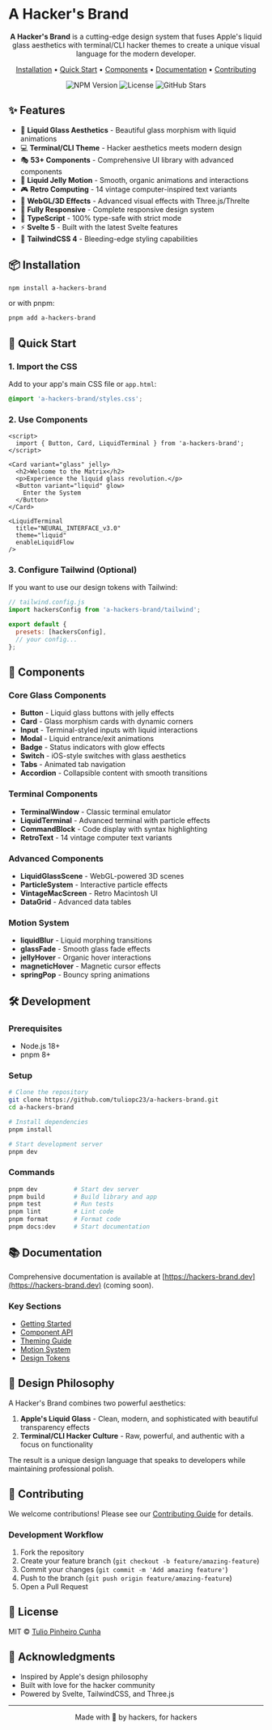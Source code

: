 # A Hacker's Brand

<div align="center">
  <p align="center">
    <strong>A Hacker's Brand</strong> is a cutting-edge design system that fuses Apple's liquid glass aesthetics with terminal/CLI hacker themes to create a unique visual language for the modern developer.
  </p>
  
  <p align="center">
    <a href="#installation">Installation</a> •
    <a href="#quick-start">Quick Start</a> •
    <a href="#components">Components</a> •
    <a href="#documentation">Documentation</a> •
    <a href="#contributing">Contributing</a>
  </p>

  <p align="center">
    <img src="https://img.shields.io/npm/v/a-hackers-brand?style=flat-square" alt="NPM Version">
    <img src="https://img.shields.io/npm/l/a-hackers-brand?style=flat-square" alt="License">
    <img src="https://img.shields.io/github/stars/tuliopc23/a-hackers-brand?style=flat-square" alt="GitHub Stars">
  </p>
</div>

## ✨ Features

- 🎨 **Liquid Glass Aesthetics** - Beautiful glass morphism with liquid animations
- 💻 **Terminal/CLI Theme** - Hacker aesthetics meets modern design
- 🎭 **53+ Components** - Comprehensive UI library with advanced components
- 🌊 **Liquid Jelly Motion** - Smooth, organic animations and interactions
- 🎮 **Retro Computing** - 14 vintage computer-inspired text variants
- 🚀 **WebGL/3D Effects** - Advanced visual effects with Three.js/Threlte
- 📱 **Fully Responsive** - Complete responsive design system
- 🎯 **TypeScript** - 100% type-safe with strict mode
- ⚡ **Svelte 5** - Built with the latest Svelte features
- 🎪 **TailwindCSS 4** - Bleeding-edge styling capabilities

## 📦 Installation

```bash
npm install a-hackers-brand
```

or with pnpm:

```bash
pnpm add a-hackers-brand
```

## 🚀 Quick Start

### 1. Import the CSS

Add to your app's main CSS file or `app.html`:

```css
@import 'a-hackers-brand/styles.css';
```

### 2. Use Components

```svelte
<script>
  import { Button, Card, LiquidTerminal } from 'a-hackers-brand';
</script>

<Card variant="glass" jelly>
  <h2>Welcome to the Matrix</h2>
  <p>Experience the liquid glass revolution.</p>
  <Button variant="liquid" glow>
    Enter the System
  </Button>
</Card>

<LiquidTerminal 
  title="NEURAL_INTERFACE_v3.0"
  theme="liquid"
  enableLiquidFlow
/>
```

### 3. Configure Tailwind (Optional)

If you want to use our design tokens with Tailwind:

```js
// tailwind.config.js
import hackersConfig from 'a-hackers-brand/tailwind';

export default {
  presets: [hackersConfig],
  // your config...
};
```

## 🎨 Components

### Core Glass Components
- **Button** - Liquid glass buttons with jelly effects
- **Card** - Glass morphism cards with dynamic corners
- **Input** - Terminal-styled inputs with liquid interactions
- **Modal** - Liquid entrance/exit animations
- **Badge** - Status indicators with glow effects
- **Switch** - iOS-style switches with glass aesthetics
- **Tabs** - Animated tab navigation
- **Accordion** - Collapsible content with smooth transitions

### Terminal Components
- **TerminalWindow** - Classic terminal emulator
- **LiquidTerminal** - Advanced terminal with particle effects
- **CommandBlock** - Code display with syntax highlighting
- **RetroText** - 14 vintage computer text variants

### Advanced Components
- **LiquidGlassScene** - WebGL-powered 3D scenes
- **ParticleSystem** - Interactive particle effects
- **VintageMacScreen** - Retro Macintosh UI
- **DataGrid** - Advanced data tables

### Motion System
- **liquidBlur** - Liquid morphing transitions
- **glassFade** - Smooth glass fade effects
- **jellyHover** - Organic hover interactions
- **magneticHover** - Magnetic cursor effects
- **springPop** - Bouncy spring animations

## 🛠️ Development

### Prerequisites
- Node.js 18+
- pnpm 8+

### Setup

```bash
# Clone the repository
git clone https://github.com/tuliopc23/a-hackers-brand.git
cd a-hackers-brand

# Install dependencies
pnpm install

# Start development server
pnpm dev
```

### Commands

```bash
pnpm dev          # Start dev server
pnpm build        # Build library and app
pnpm test         # Run tests
pnpm lint         # Lint code
pnpm format       # Format code
pnpm docs:dev     # Start documentation
```

## 📚 Documentation

Comprehensive documentation is available at [https://hackers-brand.dev](https://hackers-brand.dev) (coming soon).

### Key Sections
- [Getting Started](./docs/getting-started.md)
- [Component API](./docs/components/README.md)
- [Theming Guide](./docs/theming.md)
- [Motion System](./docs/motion.md)
- [Design Tokens](./docs/tokens.md)

## 🎯 Design Philosophy

A Hacker's Brand combines two powerful aesthetics:

1. **Apple's Liquid Glass** - Clean, modern, and sophisticated with beautiful transparency effects
2. **Terminal/CLI Hacker Culture** - Raw, powerful, and authentic with a focus on functionality

The result is a unique design language that speaks to developers while maintaining professional polish.

## 🤝 Contributing

We welcome contributions! Please see our [Contributing Guide](CONTRIBUTING.md) for details.

### Development Workflow

1. Fork the repository
2. Create your feature branch (`git checkout -b feature/amazing-feature`)
3. Commit your changes (`git commit -m 'Add amazing feature'`)
4. Push to the branch (`git push origin feature/amazing-feature`)
5. Open a Pull Request

## 📄 License

MIT © [Tulio Pinheiro Cunha](https://github.com/tuliopc23)

## 🙏 Acknowledgments

- Inspired by Apple's design philosophy
- Built with love for the hacker community
- Powered by Svelte, TailwindCSS, and Three.js

---

<div align="center">
  Made with 💚 by hackers, for hackers
</div>